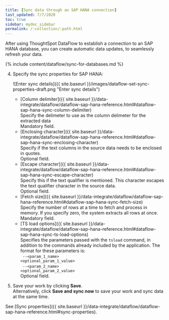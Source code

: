 ```yaml
---
title: [Sync data through an SAP HANA connection]
last_updated: 7/7/2020
toc: true
sidebar: mydoc_sidebar
permalink: /:collection/:path.html
---
```

After using ThoughtSpot DataFlow to establish a connection to an SAP HANA database, you can create automatic data updates, to seamlessly refresh your data.

{% include content/dataflow/sync-for-databases.md %}

4. Specify the sync properties for SAP HANA:

   ![Enter sync details]({{ site.baseurl }}/images/dataflow-set-sync-properties-draft.png "Enter sync details")

   <!--![Enter connection details]({{ site.baseurl }}/images/dataflow-sap-hana-sync.png "Enter connection details")-->

   * [Column delimiter]({{ site.baseurl }}/data-integrate/dataflow/dataflow-sap-hana-reference.html#dataflow-sap-hana-sync-column-delimiter)<br/>Specify the delimeter to use as the  column delimeter for the extracted data<br/>Mandatory field.
   * [Enclosing character]({{ site.baseurl }}/data-integrate/dataflow/dataflow-sap-hana-reference.html#dataflow-sap-hana-sync-enclosing-character)<br/>Specify if the text columns in the source data needs to be enclosed in quotes.<br/>Optional field.
   * [Escape character]({{ site.baseurl }}/data-integrate/dataflow/dataflow-sap-hana-reference.html#dataflow-sap-hana-sync-escape-character)<br/>Specify this if the text qualifier is mentioned. This character escapes the text qualifier character in the source data.<br/>Optional field.
   * [Fetch size]({{ site.baseurl }}/data-integrate/dataflow/dataflow-sap-hana-reference.html#dataflow-sap-hana-sync-fetch-size)<br/>Specify the number of rows at a time to fetch and process in memory. If you specify zero, the system extracts all rows at once.<br/>Mandatory field.
   * [TS load options]({{ site.baseurl }}/data-integrate/dataflow/dataflow-sap-hana-reference.html#dataflow-sap-hana-sync-ts-load-options)<br/>Specifies the parameters passed with the <code>tsload</code> command, in addition to the commands already included by the application. The format for these parameters is:<br/><code> --&lt;param_1_name&gt; &lt;optional_param_1_value&gt;</code><br/><code> --&lt;param_2_name&gt; &lt;optional_param_2_value&gt;</code><br/>Optional field.
   
5. Save your work by clicking **Save**.<br/>Alternatively, click **Save and sync now** to save your work and sync data at the same time.

See [Sync properties]({{ site.baseurl }}/data-integrate/dataflow/dataflow-sap-hana-reference.html#sync-properties).
